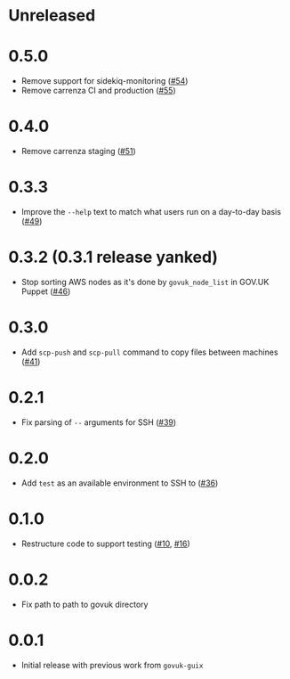 # Unreleased

# 0.5.0

* Remove support for sidekiq-monitoring ([#54](https://github.com/alphagov/govuk-connect/pull/54))
* Remove carrenza CI and production ([#55](https://github.com/alphagov/govuk-connect/pull/55))

# 0.4.0

* Remove carrenza staging ([#51](https://github.com/alphagov/govuk-connect/pull/51))

# 0.3.3

* Improve the `--help` text to match what users run on a day-to-day basis ([#49](https://github.com/alphagov/govuk-connect/pull/49))

# 0.3.2 (0.3.1 release yanked)

* Stop sorting AWS nodes as it's done by `govuk_node_list` in GOV.UK Puppet ([#46](https://github.com/alphagov/govuk-connect/pull/46))

# 0.3.0

* Add `scp-push` and `scp-pull` command to copy files between machines ([#41](https://github.com/alphagov/govuk-connect/pull/41))

# 0.2.1

* Fix parsing of `--` arguments for SSH ([#39](https://github.com/alphagov/govuk-connect/pull/39))

# 0.2.0

* Add `test` as an available environment to SSH to ([#36](https://github.com/alphagov/govuk-connect/pull/36))

# 0.1.0

* Restructure code to support testing ([#10](https://github.com/alphagov/govuk-connect/pull/10), [#16](https://github.com/alphagov/govuk-connect/pull/16))

# 0.0.2

* Fix path to path to govuk directory

# 0.0.1

* Initial release with previous work from `govuk-guix`
